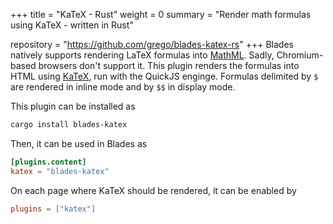 +++
title = "KaTeX - Rust"
weight = 0
summary = "Render math formulas using KaTeX - written in Rust"

repository = "https://github.com/grego/blades-katex-rs"
+++
Blades natively supports rendering LaTeX formulas into [MathML](https://developer.mozilla.org/docs/Web/MathML).
Sadly, Chromium-based browsers don't support it.
This plugin renders the formulas into HTML using [KaTeX](https://katex.org),
run with the QuickJS enginge.
Formulas delimited by `$` are rendered in inline mode and by `$$` in display mode.

This plugin can be installed as
```bash
cargo install blades-katex
```

Then, it can be used in Blades as
```toml
[plugins.content]
katex = "blades-katex"
```

On each page where KaTeX should be rendered, it can be enabled by
```toml
plugins = ["katex"]
```

